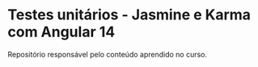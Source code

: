 # Testes unitários - Jasmine e Karma com Angular 14

Repositório responsável pelo conteúdo aprendido no curso.
